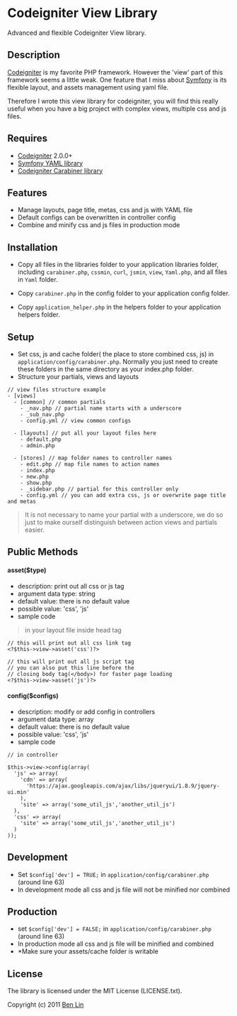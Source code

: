 # Codeigniter View Library

Advanced and flexible Codeigniter View library.

## Description

[Codeigniter](http://codeigniter.com/) is my favorite PHP framework. However the 'view' part of this framework seems a little weak. One feature that I miss about [Symfony](http://bit.ly/16GFg) is its flexible layout, and assets management using yaml file.

Therefore I wrote this view library for codeigniter, you will find this really useful when you have a big project with complex views, multiple css and js files.

## Requires
  - [Codeigniter](http://codeigniter.com/) 2.0.0+
  - [Symfony YAML library](http://components.symfony-project.org/yaml/)
  - [Codeigniter Carabiner library](https://github.com/dreamerslab/Carabiner)

## Features
  - Manage layouts, page title, metas, css and js with YAML file
  - Default configs can be overwritten in controller config
  - Combine and minify css and js files in production mode

## Installation
  - Copy all files in the libraries folder to your application libraries folder, including  `carabiner.php`, `cssmin`, `curl`, `jsmin`, `view`, `Yaml.php`, and all files in `Yaml` folder.
  
  - Copy `carabiner.php` in the config folder to your application config folder.
  - Copy `application_helper.php` in the helpers folder to your application helpers folder.
  
## Setup
  - Set css, js and cache folder( the place to store combined css, js) in `application/config/carabiner.php`. Normally you just need to create these folders in the same directory as your index.php folder.
  - Structure your partials, views and layouts
  
<!-- -->
    
    // view files structure example
    - [views]
      - [common] // common partials
        - _nav.php // partial name starts with a underscore
        - _sub_nav.php
        - config.yml // view common configs
        
      - [layouts] // put all your layout files here
        - default.php
        - admin.php
        
      - [stores] // map folder names to controller names
        - edit.php // map file names to action names
        - index.php 
        - new.php
        - show.php
        - _sidebar.php // partial for this controller only
        - config.yml // you can add extra css, js or overwrite page title and metas 
        
> It is not necessary to name your partial with a underscore, we do so just to make ourself distinguish between action views and partials easier.

## Public Methods

#### asset($type)
  - description: print out all css or js tag
  - argument data type: string
  - default value: there is no default value
  - possible value: 'css', 'js'
  - sample code

<!---->

>in your layout file inside head tag

    // this will print out all css link tag
    <?$this->view->asset('css')?>
    
    // this will print out all js script tag
    // you can also put this line before the 
    // closing body tag(</body>) for faster page loading
    <?$this->view->asset('js')?>

#### config($configs)
  - description: modify or add config in controllers
  - argument data type: array
  - default value: there is no default value
  - possible value: 'css', 'js'
  - sample code

<!---->
    // in controller
    
    $this->view->config(array(
      'js' => array(
        'cdn' => array(
          'https://ajax.googleapis.com/ajax/libs/jqueryui/1.8.9/jquery-ui.min'
        ),
        'site' => array('some_util_js','another_util_js')
      ),
      'css' => array(
        'site' => array('some_util_js','another_util_js')
      )
    ));
    
## Development
  - Set `$config['dev'] = TRUE;` in `application/config/carabiner.php` (around line 63)
  - In development mode all css and js file will not be minified nor combined

## Production
  - set `$config['dev'] = FALSE;` in `application/config/carabiner.php` (around line 63)
  - In production mode all css and js file will be minified and combined
  - *Make sure your assets/cache folder is writable

## License

The library is licensed under the MIT License (LICENSE.txt).

Copyright (c) 2011 [Ben Lin](http://dreamerslab.com)